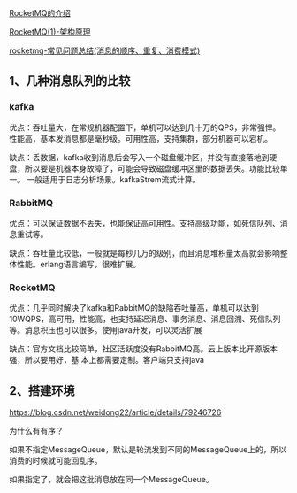 [RocketMQ的介绍](https://rain.baimuxym.cn/article/49)

[RocketMQ(1)-架构原理](https://www.cnblogs.com/qdhxhz/p/11094624.html)

[rocketmq-常见问题总结(消息的顺序、重复、消费模式)](https://www.cnblogs.com/xuwc/p/9034352.html)



## 1、几种消息队列的比较

### kafka

优点：吞吐量大，在常规机器配置下，单机可以达到几十万的QPS，非常强悍。性能高，基本发消息都是毫秒级。可用性高，支持集群，部分机器可以宕机。

缺点：丢数据，kafka收到消息后会写入一个磁盘缓冲区，并没有直接落地到硬盘，所以要是机器本身故障了，可能会导致磁盘缓冲区里的数据丢失。功能比较单一。 一般适用于日志分析场景。kafkaStrem流式计算。

### RabbitMQ

优点：可以保证数据不丢失，也能保证高可用性。支持高级功能，如死信队列、消息重试等。

缺点：吞吐量比较低，一般就是每秒几万的级别，而且消息堆积量太高就会影响整体性能。erlang语言编写，很难扩展。

### RocketMQ

优点：几乎同时解决了kafka和RabbitMQ的缺陷吞吐量高，单机可以达到10WQPS，高可用，性能高，也支持延迟消息、事务消息、消息回溯、死信队列等。消息积压也可以很多。使用java开发，可以灵活扩展

缺点：官方文档比较简单，社区活跃度没有RabbitMQ高。云上版本比开源版本强，所以要用好，基
本上都需要定制。客户端只支持java





## 2、搭建环境

https://blog.csdn.net/weidong22/article/details/79246726



为什么有有序？



如果不指定MessageQueue，默认是轮流发到不同的MessageQueue上的，所以消费的时候就可能回乱序。

如果指定了，就会把这批消息放在同一个MessageQueue。